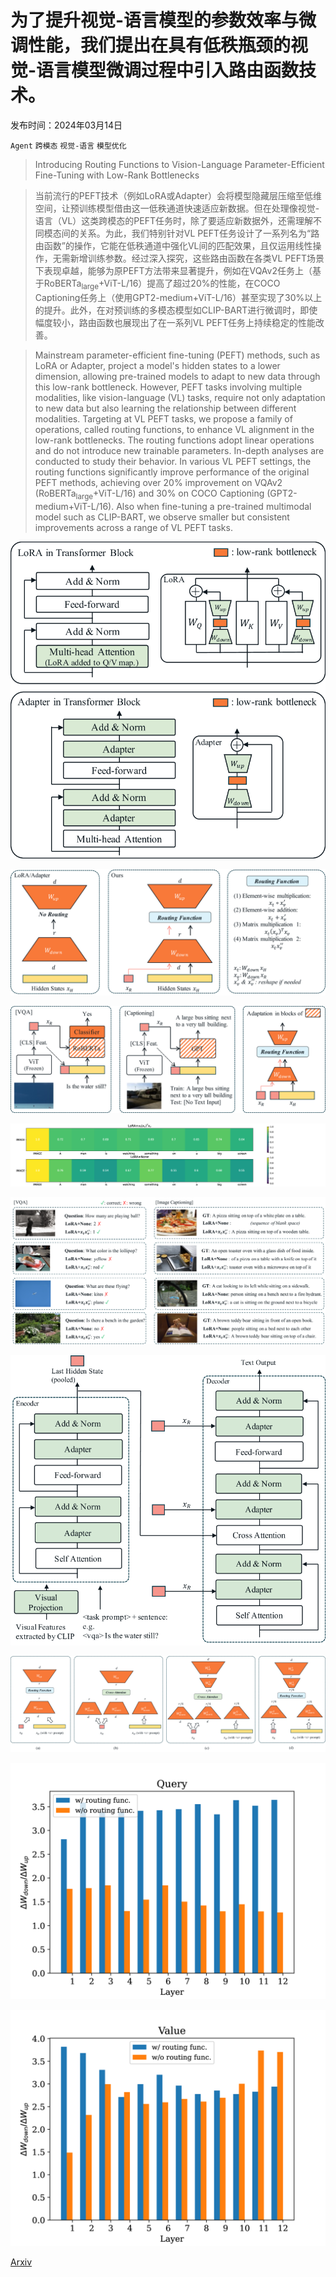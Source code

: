 # 为了提升视觉-语言模型的参数效率与微调性能，我们提出在具有低秩瓶颈的视觉-语言模型微调过程中引入路由函数技术。

发布时间：2024年03月14日

`Agent` `跨模态` `视觉-语言` `模型优化`

> Introducing Routing Functions to Vision-Language Parameter-Efficient Fine-Tuning with Low-Rank Bottlenecks

> 当前流行的PEFT技术（例如LoRA或Adapter）会将模型隐藏层压缩至低维空间，让预训练模型借由这一低秩通道快速适应新数据。但在处理像视觉-语言（VL）这类跨模态的PEFT任务时，除了要适应新数据外，还需理解不同模态间的关系。为此，我们特别针对VL PEFT任务设计了一系列名为“路由函数”的操作，它能在低秩通道中强化VL间的匹配效果，且仅运用线性操作，无需新增训练参数。经过深入探究，这些路由函数在各类VL PEFT场景下表现卓越，能够为原PEFT方法带来显著提升，例如在VQAv2任务上（基于$\text{RoBERTa}_{\text{large}}$+ViT-L/16）提高了超过20%的性能，在COCO Captioning任务上（使用GPT2-medium+ViT-L/16）甚至实现了30%以上的提升。此外，在对预训练的多模态模型如CLIP-BART进行微调时，即使幅度较小，路由函数也展现出了在一系列VL PEFT任务上持续稳定的性能改善。

> Mainstream parameter-efficient fine-tuning (PEFT) methods, such as LoRA or Adapter, project a model's hidden states to a lower dimension, allowing pre-trained models to adapt to new data through this low-rank bottleneck. However, PEFT tasks involving multiple modalities, like vision-language (VL) tasks, require not only adaptation to new data but also learning the relationship between different modalities. Targeting at VL PEFT tasks, we propose a family of operations, called routing functions, to enhance VL alignment in the low-rank bottlenecks. The routing functions adopt linear operations and do not introduce new trainable parameters. In-depth analyses are conducted to study their behavior. In various VL PEFT settings, the routing functions significantly improve performance of the original PEFT methods, achieving over 20% improvement on VQAv2 ($\text{RoBERTa}_{\text{large}}$+ViT-L/16) and 30% on COCO Captioning (GPT2-medium+ViT-L/16). Also when fine-tuning a pre-trained multimodal model such as CLIP-BART, we observe smaller but consistent improvements across a range of VL PEFT tasks.

![为了提升视觉-语言模型的参数效率与微调性能，我们提出在具有低秩瓶颈的视觉-语言模型微调过程中引入路由函数技术。](../../../paper_images/2403.09377/x1.png)

![为了提升视觉-语言模型的参数效率与微调性能，我们提出在具有低秩瓶颈的视觉-语言模型微调过程中引入路由函数技术。](../../../paper_images/2403.09377/x2.png)

![为了提升视觉-语言模型的参数效率与微调性能，我们提出在具有低秩瓶颈的视觉-语言模型微调过程中引入路由函数技术。](../../../paper_images/2403.09377/x3.png)

![为了提升视觉-语言模型的参数效率与微调性能，我们提出在具有低秩瓶颈的视觉-语言模型微调过程中引入路由函数技术。](../../../paper_images/2403.09377/x4.png)

![为了提升视觉-语言模型的参数效率与微调性能，我们提出在具有低秩瓶颈的视觉-语言模型微调过程中引入路由函数技术。](../../../paper_images/2403.09377/x5.png)

![为了提升视觉-语言模型的参数效率与微调性能，我们提出在具有低秩瓶颈的视觉-语言模型微调过程中引入路由函数技术。](../../../paper_images/2403.09377/x6.png)

![为了提升视觉-语言模型的参数效率与微调性能，我们提出在具有低秩瓶颈的视觉-语言模型微调过程中引入路由函数技术。](../../../paper_images/2403.09377/x7.png)

![为了提升视觉-语言模型的参数效率与微调性能，我们提出在具有低秩瓶颈的视觉-语言模型微调过程中引入路由函数技术。](../../../paper_images/2403.09377/x8.png)

![为了提升视觉-语言模型的参数效率与微调性能，我们提出在具有低秩瓶颈的视觉-语言模型微调过程中引入路由函数技术。](../../../paper_images/2403.09377/x9.png)

[Arxiv](https://arxiv.org/abs/2403.09377)